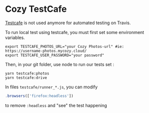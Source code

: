 # Cozy TestCafe

[Testcafe](https://devexpress.github.io/testcafe/) is not used anymore for automated testing on Travis.

To run local test using testcafe, you must first set some environment variables.

```console
export TESTCAFE_PHOTOS_URL="your Cozy Photos-url" #ie: https://username-photos.mycozy.cloud/
export TESTCAFE_USER_PASSWORD="your password"
```

Then, in your git folder, use node to run our tests set :

```console
yarn testcafe:photos
yarn testcafe:drive
```

In files `testcafe/runner_*.js`, you can modify

```js
.browsers(['firefox:headless'])
```

to remove `:headless` and "see" the test happening
